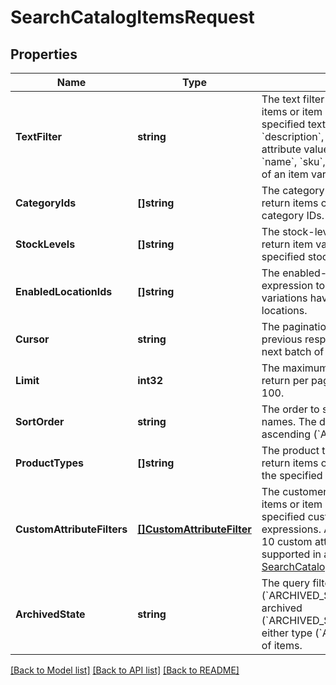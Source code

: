 # SearchCatalogItemsRequest

## Properties
Name | Type | Description | Notes
------------ | ------------- | ------------- | -------------
**TextFilter** | **string** | The text filter expression to return items or item variations containing specified text in the &#x60;name&#x60;, &#x60;description&#x60;, or &#x60;abbreviation&#x60; attribute value of an item, or in the &#x60;name&#x60;, &#x60;sku&#x60;, or &#x60;upc&#x60; attribute value of an item variation. | [optional] [default to null]
**CategoryIds** | **[]string** | The category id query expression to return items containing the specified category IDs. | [optional] [default to null]
**StockLevels** | **[]string** | The stock-level query expression to return item variations with the specified stock levels. | [optional] [default to null]
**EnabledLocationIds** | **[]string** | The enabled-location query expression to return items and item variations having specified enabled locations. | [optional] [default to null]
**Cursor** | **string** | The pagination token, returned in the previous response, used to fetch the next batch of pending results. | [optional] [default to null]
**Limit** | **int32** | The maximum number of results to return per page. The default value is 100. | [optional] [default to null]
**SortOrder** | **string** | The order to sort the results by item names. The default sort order is ascending (&#x60;ASC&#x60;). | [optional] [default to null]
**ProductTypes** | **[]string** | The product types query expression to return items or item variations having the specified product types. | [optional] [default to null]
**CustomAttributeFilters** | [**[]CustomAttributeFilter**](CustomAttributeFilter.md) | The customer-attribute filter to return items or item variations matching the specified custom attribute expressions. A maximum number of 10 custom attribute expressions are supported in a single call to the [SearchCatalogItems](https://developer.squareup.com/reference/square_2024-07-17/catalog-api/search-catalog-items) endpoint. | [optional] [default to null]
**ArchivedState** | **string** | The query filter to return not archived (&#x60;ARCHIVED_STATE_NOT_ARCHIVED&#x60;), archived (&#x60;ARCHIVED_STATE_ARCHIVED&#x60;), or either type (&#x60;ARCHIVED_STATE_ALL&#x60;) of items. | [optional] [default to null]

[[Back to Model list]](../README.md#documentation-for-models) [[Back to API list]](../README.md#documentation-for-api-endpoints) [[Back to README]](../README.md)


